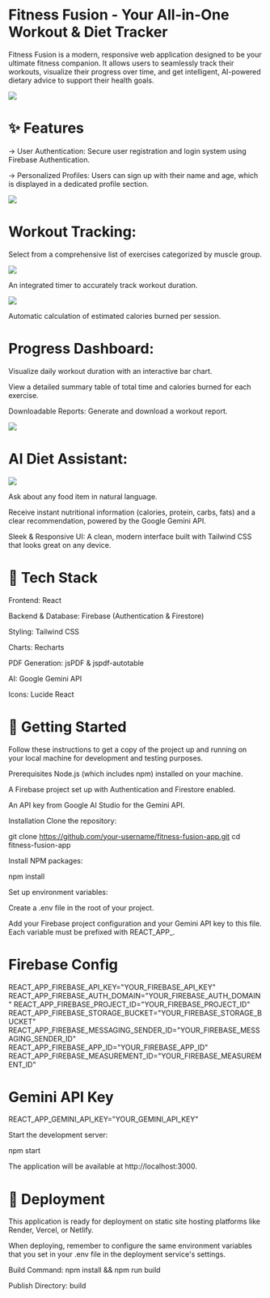 # Fitness Fusion - Your All-in-One Workout & Diet Tracker
Fitness Fusion is a modern, responsive web application designed to be your ultimate fitness companion. It allows users to seamlessly track their workouts, visualize their progress over time, and get intelligent, AI-powered dietary advice to support their health goals.

<img src = "fit1.png">

# ✨ Features
-> User Authentication: Secure user registration and login system using Firebase Authentication.

-> Personalized Profiles: Users can sign up with their name and age, which is displayed in a dedicated profile section.

<img src = "fit2.png">

# Workout Tracking:

Select from a comprehensive list of exercises categorized by muscle group.

<img src = "fit3.png">

An integrated timer to accurately track workout duration.

<img src = "fit4.png">

Automatic calculation of estimated calories burned per session.

# Progress Dashboard:

Visualize daily workout duration with an interactive bar chart.

View a detailed summary table of total time and calories burned for each exercise.

Downloadable Reports: Generate and download a workout report.

<img src = "fit5.png">

# AI Diet Assistant:

<img src = "fit6.png">

Ask about any food item in natural language.

Receive instant nutritional information (calories, protein, carbs, fats) and a clear recommendation, powered by the Google Gemini API.

Sleek & Responsive UI: A clean, modern interface built with Tailwind CSS that looks great on any device.

# 🚀 Tech Stack
Frontend: React

Backend & Database: Firebase (Authentication & Firestore)

Styling: Tailwind CSS

Charts: Recharts

PDF Generation: jsPDF & jspdf-autotable

AI: Google Gemini API

Icons: Lucide React

# 🏁 Getting Started
Follow these instructions to get a copy of the project up and running on your local machine for development and testing purposes.

Prerequisites
Node.js (which includes npm) installed on your machine.

A Firebase project set up with Authentication and Firestore enabled.

An API key from Google AI Studio for the Gemini API.

Installation
Clone the repository:

git clone https://github.com/your-username/fitness-fusion-app.git
cd fitness-fusion-app

Install NPM packages:

npm install

Set up environment variables:

Create a .env file in the root of your project.

Add your Firebase project configuration and your Gemini API key to this file. Each variable must be prefixed with REACT_APP_.

# Firebase Config
REACT_APP_FIREBASE_API_KEY="YOUR_FIREBASE_API_KEY"
REACT_APP_FIREBASE_AUTH_DOMAIN="YOUR_FIREBASE_AUTH_DOMAIN"
REACT_APP_FIREBASE_PROJECT_ID="YOUR_FIREBASE_PROJECT_ID"
REACT_APP_FIREBASE_STORAGE_BUCKET="YOUR_FIREBASE_STORAGE_BUCKET"
REACT_APP_FIREBASE_MESSAGING_SENDER_ID="YOUR_FIREBASE_MESSAGING_SENDER_ID"
REACT_APP_FIREBASE_APP_ID="YOUR_FIREBASE_APP_ID"
REACT_APP_FIREBASE_MEASUREMENT_ID="YOUR_FIREBASE_MEASUREMENT_ID"

# Gemini API Key
REACT_APP_GEMINI_API_KEY="YOUR_GEMINI_API_KEY"

Start the development server:

npm start

The application will be available at http://localhost:3000.

# 🚀 Deployment
This application is ready for deployment on static site hosting platforms like Render, Vercel, or Netlify.

When deploying, remember to configure the same environment variables that you set in your .env file in the deployment service's settings.

Build Command: npm install && npm run build

Publish Directory: build
